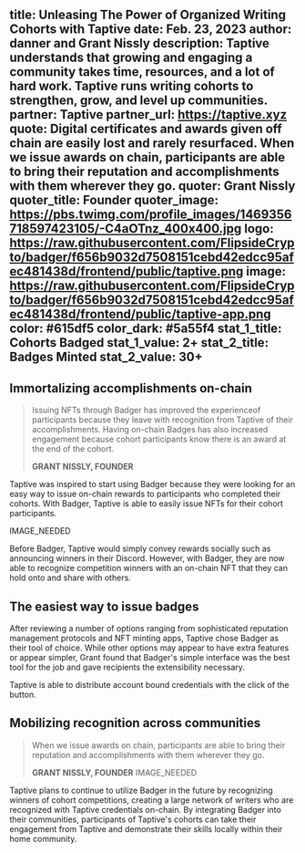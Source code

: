 title: Unleasing The Power of Organized Writing Cohorts with Taptive
date: Feb. 23, 2023
author: danner and Grant Nissly
description: Taptive understands that growing and engaging a community takes time, resources, and a lot of hard work. Taptive runs writing cohorts to strengthen, grow, and level up communities. 
partner: Taptive
partner_url: https://taptive.xyz
quote: Digital certificates and awards given off chain are easily lost and rarely resurfaced. When we issue awards on chain, participants are able to bring their reputation and accomplishments with them wherever they go.
quoter: Grant Nissly
quoter_title: Founder
quoter_image: https://pbs.twimg.com/profile_images/1469356718597423105/-C4aOTnz_400x400.jpg
logo: https://raw.githubusercontent.com/FlipsideCrypto/badger/f656b9032d7508151cebd42edcc95afec481438d/frontend/public/taptive.png
image: https://raw.githubusercontent.com/FlipsideCrypto/badger/f656b9032d7508151cebd42edcc95afec481438d/frontend/public/taptive-app.png
color: #615df5
color_dark: #5a55f4
stat_1_title: Cohorts Badged
stat_1_value: 2+
stat_2_title: Badges Minted
stat_2_value: 30+
---
## Immortalizing accomplishments on-chain

> Issuing NFTs through Badger has improved the experienceof participants because they leave with recognition from Taptive of their accomplishments. Having on-chain Badges has also increased engagement because cohort participants know there is an award at the end of the cohort. 
>
> **GRANT NISSLY, FOUNDER**

Taptive was inspired to start using Badger because they were looking for an easy way to issue on-chain rewards to participants who completed their cohorts. With Badger, Taptive is able to easily issue NFTs for their cohort participants. 

IMAGE_NEEDED

Before Badger, Taptive would simply convey rewards socially such as announcing winners in their Discord. However, with Badger, they are now able to recognize competition winners with an on-chain NFT that they can hold onto and share with others.

## The easiest way to issue badges

After reviewing a number of options ranging from sophisticated reputation management protocols and NFT minting apps, Taptive chose Badger as their tool of choice. While other options may appear to have extra features or appear simpler, Grant found that Badger's simple interface was the best tool for the job and gave recipients the extensibility necessary.

Taptive is able to distribute account bound credentials with the click of the button. 

## Mobilizing recognition across communities

> When we issue awards on chain, participants are able to bring their reputation and accomplishments with them wherever they go. 
>
> **GRANT NISSLY, FOUNDER**
IMAGE_NEEDED 

Taptive plans to continue to utilize Badger in the future by recognizing winners of cohort competitions, creating a large network of writers who are recognized with Taptive credentials on-chain. By integrating Badger into their communities, participants of Taptive's cohorts can take their engagement from Taptive and demonstrate their skills locally within their home community.